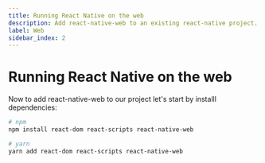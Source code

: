```yaml
---
title: Running React Native on the web
description: Add react-native-web to an existing react-native project.
label: Web
sidebar_index: 2
---
```


# Running React Native on the web

Now to add react-native-web to our project let's start by installl dependencies:

```sh
# npm
npm install react-dom react-scripts react-native-web

# yarn
yarn add react-dom react-scripts react-native-web
```
